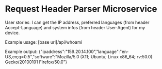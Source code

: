 # Request Header Parser Microservice

User stories:
I can get the IP address, preferred languages (from header Accept-Language) and system infos (from header User-Agent) for my device.

Example usage:
[base url]/api/whoami

Example output:
{"ipaddress":"159.20.14.100","language":"en-US,en;q=0.5","software":"Mozilla/5.0 (X11; Ubuntu; Linux x86_64; rv:50.0) Gecko/20100101 Firefox/50.0"}